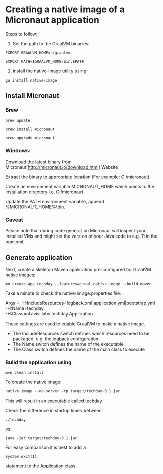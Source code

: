 # Creating a native image of a Micronaut application

Steps to follow:

1. Set the path to the GraalVM binaries:

``EXPORT GRAALVM_HOME=~/graalvm``

``EXPORT PATH=$GRAALVM_HOME/bin:$PATH``


1. install the native-image utility using:

``gu install native-image``

## Install Micronaut

### Brew
``brew update``

``brew install micronaut``

``brew upgrade micronaut``

### Windows:

Download the latest binary from Micronaut[http://micronaut.io/download.html]  Website

Extract the binary to appropriate location (For example: C:/micronaut)

Create an environment variable MICRONAUT_HOME which points to the installation directory i.e. C:/micronaut

Update the PATH environment variable, append %MICRONAUT_HOME%\bin.

### Caveat

Please note that during code generation Micronaut will inspect your installed VMs and might set the version of your Java code to e.g. 11 in the pom.xml.

## Generate application 

Next, create a skeleton Maven application pre-configured for GraalVM native images:


``mn create-app techday --features=graal-native-image --build maven``

Take a minute to check the native-image.properties file:

Args = -H:IncludeResources=logback.xml|application.yml|bootstrap.yml \
       -H:Name=techday \
       -H:Class=nl.avisi.labs.techday.Application


These settings are used to enable GraalVM to make a native image. 

* The IncludeResources switch defines which resources need to be packaged, e.g. the logback configuration.
* The Name switch defines the name of the executable
* The Class switch defines the name of the main class to execute 



### Build the application using 

``mvn clean install``

To create the native image:

``native-image --no-server -cp target/techday-0.1.jar``

This will result in an executable called techday

Check the difference in startup times between 

``./techday``

vs. 

``java -jar target/techday-0.1.jar``

For easy comparison it is best to add a 

``System.exit(1);``

statement to the Application class.
